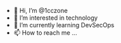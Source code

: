 - 👋 Hi, I’m @1cczone
- 👀 I’m interested in technology
- 🌱 I’m currently learning DevSecOps
- 📫 How to reach me <tbd>...

<!---
1cczone/1cczone is a ✨ special ✨ repository because its `README.md` (this file) appears on your GitHub profile.
You can click the Preview link to take a look at your changes.
--->
